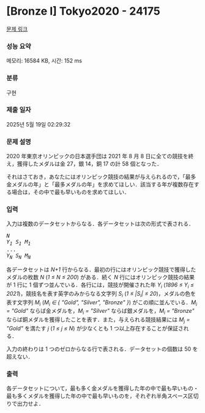 # [Bronze I] Tokyo2020 - 24175 

[문제 링크](https://www.acmicpc.net/problem/24175) 

### 성능 요약

메모리: 16584 KB, 시간: 152 ms

### 분류

구현

### 제출 일자

2025년 5월 19일 02:29:32

### 문제 설명

<p>2020 年東京オリンピックの日本選手団は 2021 年 8 月 8 日に全ての競技を終え，獲得したメダルは金 27，銀 14，銅 17 の計 58 個となった．</p>

<p>それはさておき，あなたにはオリンピック競技の結果が与えられるので，「最多金メダルの年」と「最多メダルの年」を求めてほしい．該当する年が複数存在する場合は，その中で最も早いものを求めてほしい．</p>

### 입력 

 <p>入力は複数のデータセットからなる．各データセットは次の形式で表される．</p>

<pre><i>N</i>
<i>Y<sub>1</sub></i> <i>S<sub>1</sub></i> <i>M<sub>1</sub></i>
...
<i>Y<sub>N</sub></i> <i>S<sub>N</sub></i> <i>M<sub>N</sub></i></pre>

<p>各データセットは <i>N+1</i> 行からなる．最初の行にはオリンピック競技で獲得したメダルの枚数 <i>N</i> (<i>1 ≤ N ≤ 200</i>) がある．続く <i>N</i> 行にはオリンピック競技の結果が 1 行に 1 個ずつ並んでいる．各行には，競技が開催された年 <i>Y<sub>i</sub></i> (<i>1896 ≤ Y<sub>i</sub> ≤ 2021</i>)，競技名を表す英字のみからなる文字列 <i>S<sub>i</sub></i> (<i>1 ≤ |S<sub>i</sub>| ≤ 20</i>)，メダルの色を表す文字列 <i>M<sub>i</sub></i> (<i>M<sub>i</sub> ∈ { "Gold", "Silver", "Bronze" }</i>) がこの順に並んでいる．<i>M<sub>i</sub> = "Gold"</i> ならば金メダルを，<i>M<sub>i</sub> = "Silver"</i> ならば銀メダルを，<i>M<sub>i</sub> = "Bronze"</i> ならば銅メダルを獲得したことを表す．また，与えられる競技結果には <i>M<sub>j</sub> = "Gold"</i> を満たす <i>j</i> (<i>1 ≤ j ≤ N</i>) が少なくとも 1 つ以上存在することが保証される．</p>

<p>入力の終わりは 1 つのゼロからなる行で表される．データセットの個数は 50 を超えない．</p>

### 출력 

 <p>各データセットについて，最も多く金メダルを獲得した年の中で最も早いもの・最も多くメダルを獲得した年の中で最も早いものを，それぞれ半角スペース区切りで出力せよ．</p>

